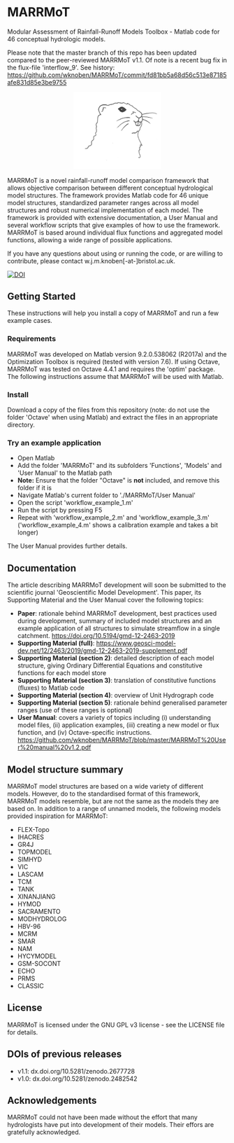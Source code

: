 # MARRMoT
Modular Assessment of Rainfall-Runoff Models Toolbox - Matlab code for 46 conceptual hydrologic models.

Please note that the master branch of this repo has been updated compared to the peer-reviewed MARRMoT v1.1. Of note is a recent bug fix in the flux-file 'interflow_9'. See history: https://github.com/wknoben/MARRMoT/commit/fd81bb5a68d56c513e87185afe831d85e3be9755

<p align="center">
<img src="Figures/logo.jpg" alt="MARRMoT logo" width="200"/>
</p>

MARRMoT is a novel rainfall-runoff model comparison framework that allows objective comparison between different conceptual hydrological model structures. 
The framework provides Matlab code for 46 unique model structures, standardized parameter ranges across all model structures and robust numerical implementation of each model.
The framework is provided with extensive documentation, a User Manual and several workflow scripts that give examples of how to use the framework.
MARRMoT is based around individual flux functions and aggregated model functions, allowing a wide range of possible applications.

If you have any questions about using or running the code, or are willing to contribute, please contact w.j.m.knoben[-at-]bristol.ac.uk. 

[![DOI](https://zenodo.org/badge/161804123.svg)](https://zenodo.org/badge/latestdoi/161804123)

## Getting Started
These instructions will help you install a copy of MARRMoT and run a few example cases. 

### Requirements
MARRMoT was developed on Matlab version 9.2.0.538062 (R2017a) and the Optimization Toolbox is required (tested with version 7.6). 
If using Octave, MARRMoT was tested on Octave 4.4.1 and requires the 'optim' package. 
The following instructions assume that MARRMoT will be used with Matlab. 

### Install
Download a copy of the files from this repository (note: do not use the folder 'Octave' when using Matlab) and extract the files in an appropriate directory.

### Try an example application
- Open Matlab
- Add the folder 'MARRMoT' and its subfolders 'Functions', 'Models' and 'User Manual' to the Matlab path
- **Note:** Ensure that the folder "Octave" is **not** included, and remove this folder if it is
- Navigate Matlab's current folder to './MARRMoT/User Manual'
- Open the script 'workflow_example_1.m'
- Run the script by pressing F5
- Repeat with 'workflow_example_2.m' and 'workflow_example_3.m' ('workflow_example_4.m' shows a calibration example and takes a bit longer)

The User Manual provides further details.

## Documentation
The article describing MARRMoT development will soon be submitted to the scientific journal 'Geoscientific Model Development'.
This paper, its Supporting Material and the User Manual cover the following topics:

- **Paper**: rationale behind MARRMoT development, best practices used during development, summary of included model structures and an example application of all structures to simulate streamflow in a single catchment. https://doi.org/10.5194/gmd-12-2463-2019
- **Supporting Material (full)**: https://www.geosci-model-dev.net/12/2463/2019/gmd-12-2463-2019-supplement.pdf
- **Supporting Material (section 2)**: detailed description of each model structure, giving Ordinary Differential Equations and constitutive functions for each model store
- **Supporting Material (section 3)**: translation of constitutive functions (fluxes) to Matlab code
- **Supporting Material (section 4)**: overview of Unit Hydrograph code
- **Supporting Material (section 5)**: rationale behind generalised parameter ranges (use of these ranges is optional)
- **User Manual**: covers a variety of topics including (i) understanding model files, (ii) application examples, (iii) creating a new model or flux function, and (iv) Octave-specific instructions. https://github.com/wknoben/MARRMoT/blob/master/MARRMoT%20User%20manual%20v1.2.pdf

## Model structure summary
MARRMoT model structures are based on a wide variety of different models. 
However, do to the standardised format of this framework, MARRMoT models resemble, but are not the same as the models they are based on.
In addition to a range of unnamed models, the following models provided inspiration for MARRMoT:

- FLEX-Topo
- IHACRES
- GR4J
- TOPMODEL
- SIMHYD
- VIC
- LASCAM
- TCM
- TANK
- XINANJIANG
- HYMOD
- SACRAMENTO
- MODHYDROLOG
- HBV-96
- MCRM
- SMAR
- NAM
- HYCYMODEL
- GSM-SOCONT
- ECHO
- PRMS
- CLASSIC

## License
MARRMoT is licensed under the GNU GPL v3 license - see the LICENSE file for details.

## DOIs of previous releases
- v1.1: dx.doi.org/10.5281/zenodo.2677728
- v1.0: dx.doi.org/10.5281/zenodo.2482542 

## Acknowledgements
MARRMoT could not have been made without the effort that many hydrologists have put into development of their models. Their effors are gratefully acknowledged.
